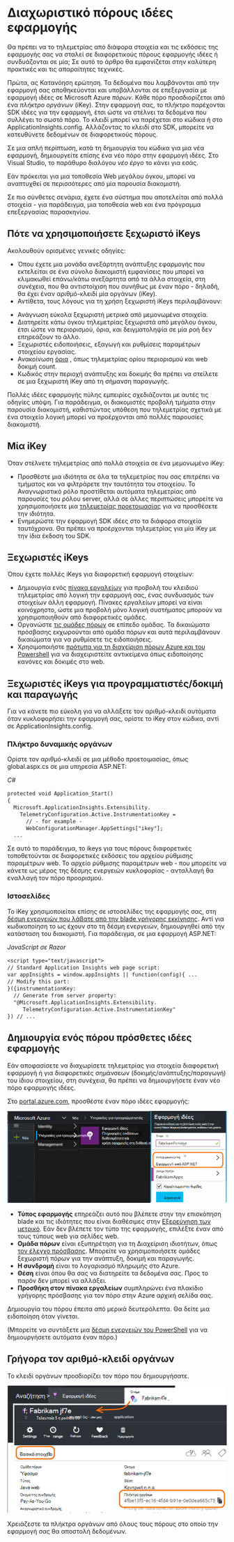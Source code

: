 <properties 
    pageTitle="Διαχωρίστε τις ιδέες εφαρμογή πόρους για προγραμματιστές, δοκιμή και παραγωγής" 
    description="Παρακολουθείτε τις επιδόσεις και η χρήση της εφαρμογής σας σε διαφορετικά στάδια της ανάπτυξης" 
    services="application-insights" 
    documentationCenter=""
    authors="alancameronwills" 
    manager="douge"/>

<tags 
    ms.service="application-insights" 
    ms.workload="tbd" 
    ms.tgt_pltfrm="ibiza" 
    ms.devlang="na" 
    ms.topic="article" 
    ms.date="05/04/2016" 
    ms.author="awills"/>

# <a name="separating-application-insights-resources"></a>Διαχωριστικό πόρους ιδέες εφαρμογής

Θα πρέπει να το τηλεμετρίας από διάφορα στοιχεία και τις εκδόσεις της εφαρμογής σας να σταλεί σε διαφορετικούς πόρους εφαρμογής ιδέες ή συνδυάζονται σε μία; Σε αυτό το άρθρο θα εμφανίζεται στην καλύτερη πρακτικές και τις απαραίτητες τεχνικές.

Πρώτα, ας Κατανόηση ερώτηση. Τα δεδομένα που λαμβάνονται από την εφαρμογή σας αποθηκεύονται και υποβάλλονται σε επεξεργασία με εφαρμογή ιδέες σε Microsoft Azure *πόρων*. Κάθε πόρο προσδιορίζεται από ένα *πλήκτρο οργάνων* (iKey). Στην εφαρμογή σας, το πλήκτρο παρέχονται SDK ιδέες για την εφαρμογή, έτσι ώστε να στέλνει τα δεδομένα που συλλέγει το σωστό πόρο. Το κλειδί μπορεί να παρέχεται στο κώδικα ή στο ApplicationInsights.config. Αλλάζοντας το κλειδί στο SDK, μπορείτε να κατευθύνετε δεδομένων σε διαφορετικούς πόρους. 

Σε μια απλή περίπτωση, κατά τη δημιουργία του κώδικα για μια νέα εφαρμογή, δημιουργείτε επίσης ένα νέο πόρο στην εφαρμογή ιδέες. Στο Visual Studio, το παράθυρο διαλόγου *νέο έργο* το κάνει για εσάς.

Εάν πρόκειται για μια τοποθεσία Web μεγάλου όγκου, μπορεί να αναπτυχθεί σε περισσότερες από μία παρουσία διακομιστή.

Σε πιο σύνθετες σενάρια, έχετε ένα σύστημα που αποτελείται από πολλά στοιχεία - για παράδειγμα, μια τοποθεσία web και ένα πρόγραμμα επεξεργασίας παρασκηνίου. 

## <a name="when-to-use-separate-ikeys"></a>Πότε να χρησιμοποιήσετε ξεχωριστό iKeys

Ακολουθούν ορισμένες γενικές οδηγίες:

* Όπου έχετε μια μονάδα ανεξάρτητη ανάπτυξης εφαρμογής που εκτελείται σε ένα σύνολο διακομιστή εμφανίσεις που μπορεί να κλιμακωθεί επάνω/κάτω ανεξάρτητα από τα άλλα στοιχεία, στη συνέχεια, που θα αντιστοίχιση που συνήθως με έναν πόρο - δηλαδή, θα έχει έναν αριθμό-κλειδί μία οργάνων (iKey).
* Αντίθετα, τους λόγους για τη χρήση ξεχωριστή iKeys περιλαμβάνουν:
 - Ανάγνωση εύκολα ξεχωριστή μετρικά από μεμονωμένα στοιχεία.
 - Διατηρείτε κάτω όγκου τηλεμετρίας ξεχωριστά από μεγάλου όγκου, έτσι ώστε να περιορισμού, όρια, και δειγματοληψία σε μία ροή δεν επηρεάζουν το άλλο.
 - Ξεχωριστές ειδοποιήσεις, εξαγωγή και ρυθμίσεις παραμέτρων στοιχείου εργασίας.
 - Ανακοίνωση [όρια](app-insights-pricing.md#limits-summary) , όπως τηλεμετρίας ορίου περιορισμού και web δοκιμή count.
 - Κωδικός στην περιοχή ανάπτυξης και δοκιμής θα πρέπει να στείλετε σε μια ξεχωριστή iKey από τη σήμανση παραγωγής.  

Πολλές ιδέες εφαρμογής πύλης εμπειρίες σχεδιάζονται με αυτές τις οδηγίες υπόψη. Για παράδειγμα, οι διακομιστές προβολή τμήματα στην παρουσία διακομιστή, καθιστώντας υπόθεση που τηλεμετρίας σχετικά με ένα στοιχείο λογική μπορεί να προέρχονται από πολλές παρουσίες διακομιστή.

## <a name="single-ikey"></a>Μία iKey

Όταν στέλνετε τηλεμετρίας από πολλά στοιχεία σε ένα μεμονωμένο iKey:

* Προσθέστε μια ιδιότητα σε όλα τα τηλεμετρίας που σας επιτρέπει να τμήματος και να φιλτράρετε την ταυτότητα του στοιχείου. Το Αναγνωριστικό ρόλο προστίθεται αυτόματα τηλεμετρίας από παρουσίες του ρόλου server, αλλά σε άλλες περιπτώσεις μπορείτε να χρησιμοποιήσετε μια [τηλεμετρίας προετοιμασίας](app-insights-api-filtering-sampling.md#add-properties) για να προσθέσετε την ιδιότητα.
* Ενημερώστε την εφαρμογή SDK ιδέες στο τα διάφορα στοιχεία ταυτόχρονα. Θα πρέπει να προέρχονται τηλεμετρίας για μία iKey με την ίδια έκδοση του SDK.

## <a name="separate-ikeys"></a>Ξεχωριστές iKeys

Όπου έχετε πολλές iKeys για διαφορετική εφαρμογή στοιχείων:

* Δημιουργία ενός [πίνακα εργαλείων](app-insights-dashboards.md) για προβολή του κλειδιού τηλεμετρίας από λογική την εφαρμογή σας, ένας συνδυασμός των στοιχείων άλλη εφαρμογή. Πίνακες εργαλείων μπορεί να είναι κοινόχρηστο, ώστε μια προβολή μόνο λογική συστήματος μπορούν να χρησιμοποιηθούν από διαφορετικές ομάδες.
* Οργανώστε [τις ομάδες πόρων](app-insights-resources-roles-access-control.md) σε επίπεδο ομάδας. Τα δικαιώματα πρόσβασης εκχωρούνται από ομάδα πόρων και αυτά περιλαμβάνουν δικαιώματα για να ρυθμίσετε τις ειδοποιήσεις. 
* Χρησιμοποιήστε [πρότυπα για τη διαχείριση πόρων Azure και του Powershell](app-insights-powershell.md) για να διαχειριστείτε αντικείμενα όπως ειδοποίησης κανόνες και δοκιμές στο web.



## <a name="separate-ikeys-for-devtest-and-production"></a>Ξεχωριστές iKeys για προγραμματιστές/δοκιμή και παραγωγής

Για να κάνετε πιο εύκολη για να αλλάξετε τον αριθμό-κλειδί αυτόματα όταν κυκλοφορήσει την εφαρμογή σας, ορίστε το iKey στον κώδικα, αντί σε ApplicationInsights.config.

### <a name="dynamic-ikey"></a>Πλήκτρο δυναμικής οργάνων

Ορίστε τον αριθμό-κλειδί σε μια μέθοδο προετοιμασίας, όπως global.aspx.cs σε μια υπηρεσία ASP.NET:

*C#*

    protected void Application_Start()
    {
      Microsoft.ApplicationInsights.Extensibility.
        TelemetryConfiguration.Active.InstrumentationKey = 
          // - for example -
          WebConfigurationManager.AppSettings["ikey"];
      ...

Σε αυτό το παράδειγμα, το ikeys για τους πόρους διαφορετικές τοποθετούνται σε διαφορετικές εκδόσεις του αρχείου ρύθμισης παραμέτρων web. Το αρχείο ρύθμισης παραμέτρων web - που μπορείτε να κάνετε ως μέρος της δέσμης ενεργειών κυκλοφορίας - ανταλλαγή θα εναλλαγή τον πόρο προορισμού.

### <a name="web-pages"></a>Ιστοσελίδες

Το iKey χρησιμοποιείται επίσης σε ιστοσελίδες της εφαρμογής σας, στη [δέσμη ενεργειών που λάβατε από την blade γρήγορης εκκίνησης](app-insights-javascript.md). Αντί για κωδικοποίηση το ως έχουν στο τη δέσμη ενεργειών, δημιουργηθεί από την κατάσταση του διακομιστή. Για παράδειγμα, σε μια εφαρμογή ASP.NET:

*JavaScript σε Razor*

    <script type="text/javascript">
    // Standard Application Insights web page script:
    var appInsights = window.appInsights || function(config){ ...
    // Modify this part:
    }({instrumentationKey:  
      // Generate from server property:
      "@Microsoft.ApplicationInsights.Extensibility.
         TelemetryConfiguration.Active.InstrumentationKey"
    }) // ...


## <a name="creating-an-additional-application-insights-resource"></a>Δημιουργία ενός πόρου πρόσθετες ιδέες εφαρμογής
  
Εάν αποφασίσετε να διαχωρίσετε τηλεμετρίας για στοιχεία διαφορετική εφαρμογή ή για διαφορετικές σημάνσεων (δοκιμής/ανάπτυξης/παραγωγή) του ίδιου στοιχείου, στη συνέχεια, θα πρέπει να δημιουργήσετε έναν νέο πόρο εφαρμογής ιδέες.

Στο [portal.azure.com](https://portal.azure.com), προσθέστε έναν πόρο ιδέες εφαρμογής:

![Κάντε κλικ στην επιλογή νέα, εφαρμογή ιδέες](./media/app-insights-separate-resources/01-new.png)


* **Τύπος εφαρμογής** επηρεάζει αυτό που βλέπετε στην την επισκόπηση blade και τις ιδιότητες που είναι διαθέσιμες στην [Εξερεύνηση των μετρικό](app-insights-metrics-explorer.md). Εάν δεν βλέπετε τον τύπο της εφαρμογής, επιλέξτε έναν από τους τύπους web για σελίδες web.
* **Ομάδα πόρων** είναι εξυπηρέτηση για τη Διαχείριση ιδιοτήτων, όπως [τον έλεγχο πρόσβασης](app-insights-resources-roles-access-control.md). Μπορείτε να χρησιμοποιήσετε ομάδες ξεχωριστή πόρων για την ανάπτυξη, δοκιμή και παραγωγής.
* **Η συνδρομή** είναι το λογαριασμό πληρωμής στο Azure.
* **Θέση** είναι όπου θα σας να διατηρείτε τα δεδομένα σας. Προς το παρόν δεν μπορεί να αλλάξει. 
* **Προσθήκη στον πίνακα εργαλείων** συμπληρώνει ένα πλακίδιο γρήγορης πρόσβασης για τον πόρο στην Azure αρχική σελίδα σας. 

Δημιουργία του πόρου έπειτα από μερικά δευτερόλεπτα. Θα δείτε μια ειδοποίηση όταν γίνεται.

(Μπορείτε να συντάξετε μια [δέσμη ενεργειών του PowerShell](app-insights-powershell-script-create-resource.md) για να δημιουργήσετε αυτόματα έναν πόρο.)


## <a name="getting-the-instrumentation-key"></a>Γρήγορα τον αριθμό-κλειδί οργάνων

Το κλειδί οργάνων προσδιορίζει τον πόρο που δημιουργήσατε. 

![Κάντε κλικ στην επιλογή Essentials, κάντε κλικ στο πλήκτρο οργάνων, το συνδυασμό πλήκτρων CTRL + C](./media/app-insights-separate-resources/02-props.png)

Χρειάζεστε τα πλήκτρα οργάνων από όλους τους πόρους στο οποίο την εφαρμογή σας θα αποστολή δεδομένων.



 
